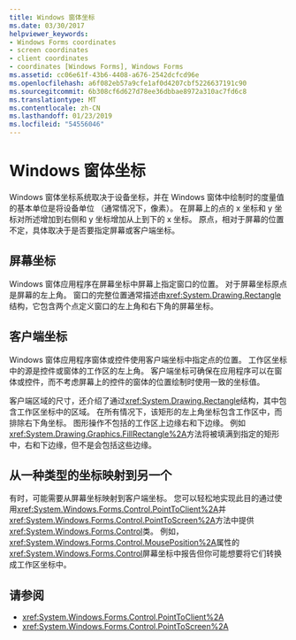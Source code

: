 ```yaml
---
title: Windows 窗体坐标
ms.date: 03/30/2017
helpviewer_keywords:
- Windows Forms coordinates
- screen coordinates
- client coordinates
- coordinates [Windows Forms], Windows Forms
ms.assetid: cc06e61f-43b6-4408-a676-2542dcfcd96e
ms.openlocfilehash: a6f082eb57a9cfe1af0d4207cbf5226637191c90
ms.sourcegitcommit: 6b308cf6d627d78ee36dbbae8972a310ac7fd6c8
ms.translationtype: MT
ms.contentlocale: zh-CN
ms.lasthandoff: 01/23/2019
ms.locfileid: "54556046"
---
```

# <a name="windows-forms-coordinates"></a>Windows 窗体坐标
Windows 窗体坐标系统取决于设备坐标，并在 Windows 窗体中绘制时的度量值的基本单位是将设备单位 （通常情况下，像素）。 在屏幕上的点的 x 坐标和 y 坐标对所述增加到右侧和 y 坐标增加从上到下的 x 坐标。 原点，相对于屏幕的位置不定，具体取决于是否要指定屏幕或客户端坐标。  
  
## <a name="screen-coordinates"></a>屏幕坐标  
 Windows 窗体应用程序在屏幕坐标中屏幕上指定窗口的位置。 对于屏幕坐标原点是屏幕的左上角。 窗口的完整位置通常描述由<xref:System.Drawing.Rectangle>结构，它包含两个点定义窗口的左上角和右下角的屏幕坐标。  
  
## <a name="client-coordinates"></a>客户端坐标  
 Windows 窗体应用程序窗体或控件使用客户端坐标中指定点的位置。 工作区坐标中的源是控件或窗体的工作区的左上角。 客户端坐标可确保在应用程序可以在窗体或控件，而不考虑屏幕上的控件的窗体的位置绘制时使用一致的坐标值。  
  
 客户端区域的尺寸，还介绍了通过<xref:System.Drawing.Rectangle>结构，其中包含工作区坐标中的区域。 在所有情况下，该矩形的左上角坐标包含工作区中，而排除右下角坐标。 图形操作不包括的工作区上边缘右和下边缘。 例如<xref:System.Drawing.Graphics.FillRectangle%2A>方法将被填满到指定的矩形中，右和下边缘，但不是会包括这些边缘。  
  
## <a name="mapping-from-one-type-of-coordinate-to-another"></a>从一种类型的坐标映射到另一个  
 有时，可能需要从屏幕坐标映射到客户端坐标。 您可以轻松地实现此目的通过使用<xref:System.Windows.Forms.Control.PointToClient%2A>并<xref:System.Windows.Forms.Control.PointToScreen%2A>方法中提供<xref:System.Windows.Forms.Control>类。 例如，<xref:System.Windows.Forms.Control.MousePosition%2A>属性的<xref:System.Windows.Forms.Control>屏幕坐标中报告但你可能想要将它们转换成工作区坐标中。  
  
## <a name="see-also"></a>请参阅
- <xref:System.Windows.Forms.Control.PointToClient%2A>
- <xref:System.Windows.Forms.Control.PointToScreen%2A>
